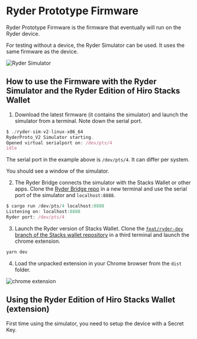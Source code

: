 # Ryder Prototype Firmware

Ryder Prototype Firmware is the firmware that eventually will run on the Ryder device. 

For testing without a device, the Ryder Simulator can be used. It uses the same firmware as the device.

![Ryder Simulator](https://user-images.githubusercontent.com/1449049/188822058-7ff5bd66-7c76-40d5-b805-c7bdf6b1379c.png)

## How to use the Firmware with the Ryder Simulator and the Ryder Edition of Hiro Stacks Wallet
1. Download the latest firmware (it contains the simulator) and launch the simulator from a terminal. Note down the serial port.        
```jsx
$ ./ryder-sim-v2-linux-x86_64
RyderProto_V2 Simulator starting.
Opened virtual serialport on: /dev/pts/4
idle
```  
The serial port in the example above is `/dev/pts/4`. It can differ per system.

You should see a window of the simulator.

2. The Ryder Bridge connects the simulator with the Stacks Wallet or other apps. Clone the [Ryder Bridge repo](https://github.com/Light-Labs/ryder-bridge-rust) in a new terminal and use the serial port of the simulator and `localhost:8888`. 
```jsx
$ cargo run /dev/pts/4 localhost:8888
Listening on: localhost:8888
Ryder port: /dev/pts/4
```
        
3. Launch the Ryder version of Stacks Wallet. Clone the [`feat/ryder-dev` branch of the Stacks wallet repository](https://github.com/Light-Labs/stacks-wallet-web) in a third terminal and launch the chrome extension.
        
```jsx
yarn dev
```
        
4. Load the unpacked extension in your Chrome browser from the `dist` folder.
    
![chrome extension](https://user-images.githubusercontent.com/1449049/188821791-01ff2f70-0a41-4b14-82b5-960677307b64.png)

## Using the Ryder Edition of Hiro Stacks Wallet (extension)
First time using the simulator, you need to setup the device with a Secret Key.



